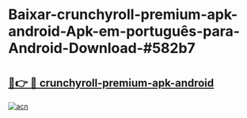 # Baixar-crunchyroll-premium-apk-android-Apk-em-português​-para-Android-Download-#582b7

# <h2><a href="https://ainizakaria.my?title=crunchyroll-premium-apk-android&ref=24M">🔗👉 🔴 crunchyroll-premium-apk-android</a></h2>

[![acn](https://github.com/user-attachments/assets/0f9c940e-d8b0-45ae-aac7-cd30a18b3e1c)](https://ainizakaria.my?title=crunchyroll-premium-apk-android&ref=24M)

